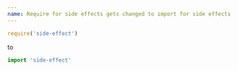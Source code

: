 ```yaml
---
name: Require for side effects gets changed to import for side effects
---
```


```js
require('side-effect')
```

to

```js
import 'side-effect'
```
